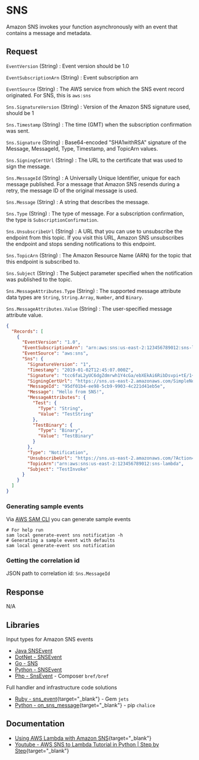 # SNS

Amazon SNS invokes your function asynchronously with an event that contains a message and metadata.

## Request

`EventVersion` (String)
: Event version should be 1.0

`EventSubscriptionArn` (String)
: Event subscription arn

`EventSource` (String)
: The AWS service from which the SNS event record originated. For SNS, this is `aws:sns`

`Sns.SignatureVersion` (String)
: Version of the Amazon SNS signature used, should be 1

`Sns.Timestamp` (String)
: The time (GMT) when the subscription confirmation was sent.

`Sns.Signature` (String)
: Base64-encoded "SHA1withRSA" signature of the Message, MessageId, Type, Timestamp, and TopicArn values.

`Sns.SigningCertUrl` (String)
: The URL to the certificate that was used to sign the message.

`Sns.MessageId` (String)
: A Universally Unique Identifier, unique for each message published. For a message that Amazon SNS resends during a 
retry, the message ID of the original message is used.

`Sns.Message` (String)
: A string that describes the message.

`Sns.Type` (String)
: The type of message. For a subscription confirmation, the type is `SubscriptionConfirmation`.

`Sns.UnsubscribeUrl` (String)
: A URL that you can use to unsubscribe the endpoint from this topic. If you visit this URL, Amazon SNS unsubscribes 
the endpoint and stops sending notifications to this endpoint.

`Sns.TopicArn` (String)
: The Amazon Resource Name (ARN) for the topic that this endpoint is subscribed to.

`Sns.Subject` (String)
: The Subject parameter specified when the notification was published to the topic.

`Sns.MessageAttributes.Type` (String)
: The supported message attribute data types are `String`, `String.Array`, `Number`, and `Binary`.

`Sns.MessageAttributes.Value` (String)
: The user-specified message attribute value.

```json title="Example Amazon SNS message event"
{
  "Records": [
    {
      "EventVersion": "1.0",
      "EventSubscriptionArn": "arn:aws:sns:us-east-2:123456789012:sns-lambda:21be56ed-a058-49f5-8c98-aedd2564c486",
      "EventSource": "aws:sns",
      "Sns": {
        "SignatureVersion": "1",
        "Timestamp": "2019-01-02T12:45:07.000Z",
        "Signature": "tcc6faL2yUC6dgZdmrwh1Y4cGa/ebXEkAi6RibDsvpi+tE/1+82j...65r==",
        "SigningCertUrl": "https://sns.us-east-2.amazonaws.com/SimpleNotificationService-ac565b8b1a6c5d002d285f9598aa1d9b.pem",
        "MessageId": "95df01b4-ee98-5cb9-9903-4c221d41eb5e",
        "Message": "Hello from SNS!",
        "MessageAttributes": {
          "Test": {
            "Type": "String",
            "Value": "TestString"
          },
          "TestBinary": {
            "Type": "Binary",
            "Value": "TestBinary"
          }
        },
        "Type": "Notification",
        "UnsubscribeUrl": "https://sns.us-east-2.amazonaws.com/?Action=Unsubscribe&amp;SubscriptionArn=arn:aws:sns:us-east-2:123456789012:test-lambda:21be56ed-a058-49f5-8c98-aedd2564c486",
        "TopicArn":"arn:aws:sns:us-east-2:123456789012:sns-lambda",
        "Subject": "TestInvoke"
      }
    }
  ]
}
```

### Generating sample events

Via [AWS SAM CLI](https://docs.aws.amazon.com/serverless-application-model/latest/developerguide/serverless-sam-cli-install.html) you can generate sample
events

```shell
# For help run
sam local generate-event sns notification -h
# Generating a sample event with defaults
sam local generate-event sns notification
```

### Getting the correlation id

JSON path to correlation id: `Sns.MessageId`

## Response

N/A

## Libraries

Input types for Amazon SNS events

- [Java SNSEvent](https://github.com/aws/aws-lambda-java-libs/blob/master/aws-lambda-java-events/src/main/java/com/amazonaws/services/lambda/runtime/events/SNSEvent.java)
- [DotNet - SNSEvent](https://github.com/aws/aws-lambda-dotnet/blob/master/Libraries/src/Amazon.Lambda.SNSEvents/SNSEvent.cs)
- [Go - SNS](https://github.com/aws/aws-lambda-go/blob/main/events/sns.go)
- [Python - SNSEvent](https://awslabs.github.io/aws-lambda-powertools-python/latest/utilities/data_classes/#sqs)
- [Php - SnsEvent](https://bref.sh/docs/function/handlers.html#sns-events) - Composer `bref/bref`

Full handler and infrastructure code solutions

- [Ruby - sns_event](https://rubyonjets.com/docs/events/sns/){target="_blank"} - Gem `jets`
- [Python - on_sns_message](https://aws.github.io/chalice/topics/events.html#sns-events){target="_blank"} - pip `chalice`

## Documentation

- [Using AWS Lambda with Amazon SNS](https://docs.aws.amazon.com/lambda/latest/dg/with-sns.html){target="_blank"}
- [Youtube - AWS SNS to Lambda Tutorial in Python | Step by Step](https://www.youtube.com/watch?v=PsJsP-7cydk){target="_blank"}
